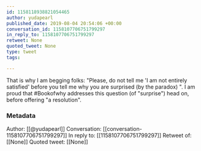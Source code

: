 ```yaml
---
id: 1158118938821054465
author: yudapearl
published_date: 2019-08-04 20:54:06 +00:00
conversation_id: 1158107706751799297
in_reply_to: 1158107706751799297
retweet: None
quoted_tweet: None
type: tweet
tags:

---
```


That is why I am begging folks: "Please, do not tell me 'I am not entirely satisfied' before you tell me why you are surprised (by the paradox) ". I am proud that #Bookofwhy addresses this question (of "surprise") head on, before offering "a resolution".

### Metadata

Author: [[@yudapearl]]
Conversation: [[conversation-1158107706751799297]]
In reply to: [[1158107706751799297]]
Retweet of: [[None]]
Quoted tweet: [[None]]
